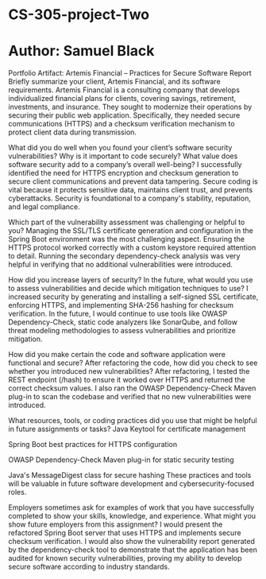 # CS-305-project-Two
# Author: Samuel Black 

Portfolio Artifact: Artemis Financial – Practices for Secure Software Report
Briefly summarize your client, Artemis Financial, and its software requirements.
Artemis Financial is a consulting company that develops individualized financial plans for clients, covering savings, retirement, investments, and insurance. They sought to modernize their operations by securing their public web application. Specifically, they needed secure communications (HTTPS) and a checksum verification mechanism to protect client data during transmission.

What did you do well when you found your client’s software security vulnerabilities? Why is it important to code securely? What value does software security add to a company’s overall well-being?
I successfully identified the need for HTTPS encryption and checksum generation to secure client communications and prevent data tampering. Secure coding is vital because it protects sensitive data, maintains client trust, and prevents cyberattacks. Security is foundational to a company's stability, reputation, and legal compliance.

Which part of the vulnerability assessment was challenging or helpful to you?
Managing the SSL/TLS certificate generation and configuration in the Spring Boot environment was the most challenging aspect. Ensuring the HTTPS protocol worked correctly with a custom keystore required attention to detail. Running the secondary dependency-check analysis was very helpful in verifying that no additional vulnerabilities were introduced.

How did you increase layers of security? In the future, what would you use to assess vulnerabilities and decide which mitigation techniques to use?
I increased security by generating and installing a self-signed SSL certificate, enforcing HTTPS, and implementing SHA-256 hashing for checksum verification. In the future, I would continue to use tools like OWASP Dependency-Check, static code analyzers like SonarQube, and follow threat modeling methodologies to assess vulnerabilities and prioritize mitigation.

How did you make certain the code and software application were functional and secure? After refactoring the code, how did you check to see whether you introduced new vulnerabilities?
After refactoring, I tested the REST endpoint (/hash) to ensure it worked over HTTPS and returned the correct checksum values. I also ran the OWASP Dependency-Check Maven plug-in to scan the codebase and verified that no new vulnerabilities were introduced.

What resources, tools, or coding practices did you use that might be helpful in future assignments or tasks?
Java Keytool for certificate management

Spring Boot best practices for HTTPS configuration

OWASP Dependency-Check Maven plug-in for static security testing

Java's MessageDigest class for secure hashing These practices and tools will be valuable in future software development and cybersecurity-focused roles.

Employers sometimes ask for examples of work that you have successfully completed to show your skills, knowledge, and experience. What might you show future employers from this assignment?
I would present the refactored Spring Boot server that uses HTTPS and implements secure checksum verification. I would also show the vulnerability report generated by the dependency-check tool to demonstrate that the application has been audited for known security vulnerabilities, proving my ability to develop secure software according to industry standards.


